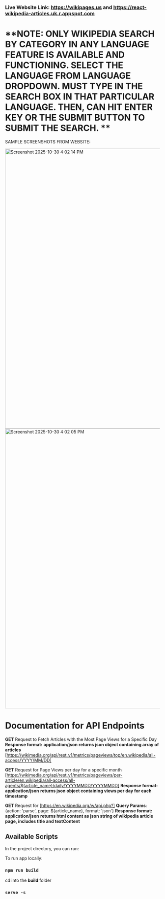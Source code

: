 ### Live Website Link: https://wikipages.us and https://react-wikipedia-articles.uk.r.appspot.com

# **NOTE: ONLY WIKIPEDIA SEARCH BY CATEGORY IN ANY LANGUAGE FEATURE IS AVAILABLE AND FUNCTIONING. SELECT THE LANGUAGE FROM LANGUAGE DROPDOWN. MUST TYPE IN THE SEARCH BOX IN THAT PARTICULAR LANGUAGE. THEN, CAN HIT ENTER KEY OR THE SUBMIT BUTTON TO SUBMIT THE SEARCH. **

SAMPLE SCREENSHOTS FROM WEBSITE:


<img width="1885" height="909" alt="Screenshot 2025-10-30 4 02 14 PM" src="https://github.com/user-attachments/assets/5c4bdd6a-25c9-43b1-8e07-d13c793d7cb6" />

<img width="1885" height="909" alt="Screenshot 2025-10-30 4 02 05 PM" src="https://github.com/user-attachments/assets/a7bbf348-af34-45a9-a4fd-e9b453399968" />




# Documentation for API Endpoints

**GET** Request to Fetch Articles with the Most Page Views for a Specific Day 
**Response format:** **application/json** **returns json object containing array of articles**
[https://wikimedia.org/api/rest_v1/metrics/pageviews/top/en.wikipedia/all-access/YYYY/MM/DD]

**GET** Request for Page Views per day for a specific month
[https://wikimedia.org/api/rest_v1/metrics/pageviews/per-article/en.wikipedia/all-access/all-agents/${article_name}/daily/YYYYMMDD/YYYYMMDD]
**Response format:** **application/json** **returns json object containing views per day for each timestamp**

**GET** Request for [https://en.wikipedia.org/w/api.php?]
**Query Params**: {action: 'parse', page: ${article_name}, format: 'json'}
**Response format:** **application/json** **returns html content as json string of wikipedia article page, includes title and textContent**

## Available Scripts

In the project directory, you can run:

To run app locally:
### `npm run build`
cd into the **build** folder
### `serve -s`


